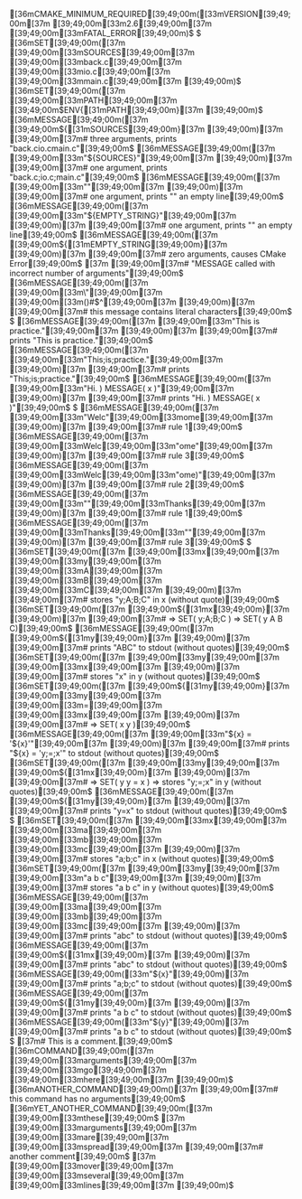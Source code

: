 [36mCMAKE_MINIMUM_REQUIRED[39;49;00m([33mVERSION[39;49;00m[37m [39;49;00m[33m2.6[39;49;00m[37m [39;49;00m[33mFATAL_ERROR[39;49;00m)$
$
[36mSET[39;49;00m([37m [39;49;00m[33mSOURCES[39;49;00m[37m [39;49;00m[33mback.c[39;49;00m[37m [39;49;00m[33mio.c[39;49;00m[37m [39;49;00m[33mmain.c[39;49;00m[37m [39;49;00m)$
[36mSET[39;49;00m([37m [39;49;00m[33mPATH[39;49;00m[37m [39;49;00m$ENV{[31mPATH[39;49;00m}[37m [39;49;00m)$
[36mMESSAGE[39;49;00m([37m [39;49;00m${[31mSOURCES[39;49;00m}[37m   [39;49;00m)[37m      [39;49;00m[37m# three arguments, prints "back.cio.cmain.c"[39;49;00m$
[36mMESSAGE[39;49;00m([37m [39;49;00m[33m"${SOURCES}"[39;49;00m[37m [39;49;00m)[37m      [39;49;00m[37m# one argument,    prints "back.c;io.c;main.c"[39;49;00m$
[36mMESSAGE[39;49;00m([37m [39;49;00m[33m""[39;49;00m[37m [39;49;00m)[37m                [39;49;00m[37m# one argument,    prints "" an empty line[39;49;00m$
[36mMESSAGE[39;49;00m([37m [39;49;00m[33m"${EMPTY_STRING}"[39;49;00m[37m [39;49;00m)[37m [39;49;00m[37m# one argument,    prints "" an empty line[39;49;00m$
[36mMESSAGE[39;49;00m([37m [39;49;00m${[31mEMPTY_STRING[39;49;00m}[37m [39;49;00m)[37m   [39;49;00m[37m# zero arguments,  causes CMake Error[39;49;00m$
[37m                             [39;49;00m[37m# "MESSAGE called with incorrect number of arguments"[39;49;00m$
[36mMESSAGE[39;49;00m([37m [39;49;00m[33m\\\"\[39;49;00m[37m [39;49;00m[33m\(\)\#\$\^[39;49;00m[37m [39;49;00m)[37m [39;49;00m[37m# this message contains literal characters[39;49;00m$
$
[36mMESSAGE[39;49;00m([37m [39;49;00m[33m"This is practice."[39;49;00m[37m [39;49;00m)[37m  [39;49;00m[37m# prints "This is practice."[39;49;00m$
[36mMESSAGE[39;49;00m([37m [39;49;00m[33m"This;is;practice."[39;49;00m[37m [39;49;00m)[37m  [39;49;00m[37m# prints "This;is;practice."[39;49;00m$
[36mMESSAGE[39;49;00m([37m [39;49;00m[33m"Hi. ) MESSAGE( x )"[39;49;00m[37m [39;49;00m)[37m [39;49;00m[37m# prints "Hi. ) MESSAGE( x )"[39;49;00m$
$
[36mMESSAGE[39;49;00m([37m [39;49;00m[33m"Welc"[39;49;00m[33mome[39;49;00m[37m [39;49;00m)[37m [39;49;00m[37m# rule 1[39;49;00m$
[36mMESSAGE[39;49;00m([37m [39;49;00m[33mWelc[39;49;00m[33m"ome"[39;49;00m[37m [39;49;00m)[37m [39;49;00m[37m# rule 3[39;49;00m$
[36mMESSAGE[39;49;00m([37m [39;49;00m[33mWelc[39;49;00m[33m"ome)"[39;49;00m[37m [39;49;00m)[37m [39;49;00m[37m# rule 2[39;49;00m$
[36mMESSAGE[39;49;00m([37m [39;49;00m[33m""[39;49;00m[33mThanks[39;49;00m[37m [39;49;00m)[37m [39;49;00m[37m# rule 1[39;49;00m$
[36mMESSAGE[39;49;00m([37m [39;49;00m[33mThanks[39;49;00m[33m""[39;49;00m[37m [39;49;00m)[37m [39;49;00m[37m# rule 3[39;49;00m$
$
[36mSET[39;49;00m([37m [39;49;00m[33mx[39;49;00m[37m [39;49;00m[33my[39;49;00m[37m [39;49;00m[33mA[39;49;00m[37m [39;49;00m[33mB[39;49;00m[37m [39;49;00m[33mC[39;49;00m[37m [39;49;00m)[37m              [39;49;00m[37m# stores "y;A;B;C" in x (without quote)[39;49;00m$
[36mSET[39;49;00m([37m [39;49;00m${[31mx[39;49;00m}[37m [39;49;00m)[37m                   [39;49;00m[37m# => SET( y;A;B;C ) => SET( y A B C)[39;49;00m$
[36mMESSAGE[39;49;00m([37m [39;49;00m${[31my[39;49;00m}[37m [39;49;00m)[37m               [39;49;00m[37m# prints "ABC" to stdout (without quotes)[39;49;00m$
[36mSET[39;49;00m([37m [39;49;00m[33my[39;49;00m[37m [39;49;00m[33mx[39;49;00m[37m [39;49;00m)[37m                    [39;49;00m[37m# stores "x" in y (without quotes)[39;49;00m$
[36mSET[39;49;00m([37m [39;49;00m${[31my[39;49;00m}[37m [39;49;00m[33my[39;49;00m[37m [39;49;00m[33m=[39;49;00m[37m [39;49;00m[33mx[39;49;00m[37m [39;49;00m)[37m             [39;49;00m[37m# => SET( x y )[39;49;00m$
[36mMESSAGE[39;49;00m([37m [39;49;00m[33m"\${x} = '${x}'"[39;49;00m[37m [39;49;00m)[37m   [39;49;00m[37m# prints "${x} = 'y;=;x'" to stdout (without quotes)[39;49;00m$
[36mSET[39;49;00m([37m [39;49;00m[33my[39;49;00m[37m [39;49;00m${[31mx[39;49;00m}[37m [39;49;00m)[37m                 [39;49;00m[37m# => SET( y y = x ) => stores "y;=;x" in y (without quotes)[39;49;00m$
[36mMESSAGE[39;49;00m([37m [39;49;00m${[31my[39;49;00m}[37m [39;49;00m)[37m               [39;49;00m[37m# prints "y=x" to stdout (without quotes)[39;49;00m$
$
[36mSET[39;49;00m([37m [39;49;00m[33mx[39;49;00m[37m [39;49;00m[33ma[39;49;00m[37m [39;49;00m[33mb[39;49;00m[37m [39;49;00m[33mc[39;49;00m[37m   [39;49;00m)[37m [39;49;00m[37m# stores "a;b;c" in x      (without quotes)[39;49;00m$
[36mSET[39;49;00m([37m [39;49;00m[33my[39;49;00m[37m [39;49;00m[33m"a b c"[39;49;00m[37m [39;49;00m)[37m [39;49;00m[37m# stores "a b c" in y      (without quotes)[39;49;00m$
[36mMESSAGE[39;49;00m([37m [39;49;00m[33ma[39;49;00m[37m [39;49;00m[33mb[39;49;00m[37m [39;49;00m[33mc[39;49;00m[37m [39;49;00m)[37m [39;49;00m[37m# prints "abc"   to stdout (without quotes)[39;49;00m$
[36mMESSAGE[39;49;00m([37m [39;49;00m${[31mx[39;49;00m}[37m [39;49;00m)[37m  [39;49;00m[37m# prints "abc"   to stdout (without quotes)[39;49;00m$
[36mMESSAGE[39;49;00m([33m"${x}"[39;49;00m)[37m  [39;49;00m[37m# prints "a;b;c" to stdout (without quotes)[39;49;00m$
[36mMESSAGE[39;49;00m([37m [39;49;00m${[31my[39;49;00m}[37m [39;49;00m)[37m  [39;49;00m[37m# prints "a b c" to stdout (without quotes)[39;49;00m$
[36mMESSAGE[39;49;00m([33m"${y}"[39;49;00m)[37m  [39;49;00m[37m# prints "a b c" to stdout (without quotes)[39;49;00m$
$
[37m# This is a comment.[39;49;00m$
[36mCOMMAND[39;49;00m([37m [39;49;00m[33marguments[39;49;00m[37m [39;49;00m[33mgo[39;49;00m[37m [39;49;00m[33mhere[39;49;00m[37m [39;49;00m)$
[36mANOTHER_COMMAND[39;49;00m()[37m [39;49;00m[37m# this command has no arguments[39;49;00m$
[36mYET_ANOTHER_COMMAND[39;49;00m([37m [39;49;00m[33mthese[39;49;00m$
[37m  [39;49;00m[33marguments[39;49;00m[37m [39;49;00m[33mare[39;49;00m[37m [39;49;00m[33mspread[39;49;00m[37m         [39;49;00m[37m# another comment[39;49;00m$
[37m  [39;49;00m[33mover[39;49;00m[37m [39;49;00m[33mseveral[39;49;00m[37m [39;49;00m[33mlines[39;49;00m[37m [39;49;00m)$
